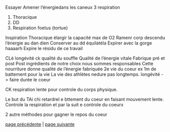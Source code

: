 Essayer 
Amener l’énergiedans les caneux
3 respiration
1. Thoracique
2. DD
3. Respiration foetus (tortue)

Inspiration Thoracique élargir la capacité max de O2
Ramenr corp descendu l’énergie au dan dien
Conserver au dd équilatéla
Expirer avec la gorge haaaarh
Expire le résidu de ce travail

CLé longévité ck qualité du souffle
Qualité de l’énergie vitale
Fabrique pré et post
Post ingrédients de notre choix nous sommes responsables
Cette nourriture donne qualité de l’énergie fabriquée
2e vie du coeur ex 1m de battement pour la vie
La vie des athlètes nedure pas longtemps.
longévité -> faire durée le coeur

CK respiration lente pour controle du corps physique.

Le but du TAi chi retardrel e bttement du coeur en faisant mouvement lente. Controle la respiration et par la suit e controle du coeurx

2 autre méthodes pour gagner le repos du coeur

[page précédente](2024-04-14-04.md) | [page suivante](2024-04-14-06.md)